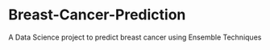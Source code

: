 # Breast-Cancer-Prediction
A Data Science project to predict breast cancer using Ensemble Techniques

